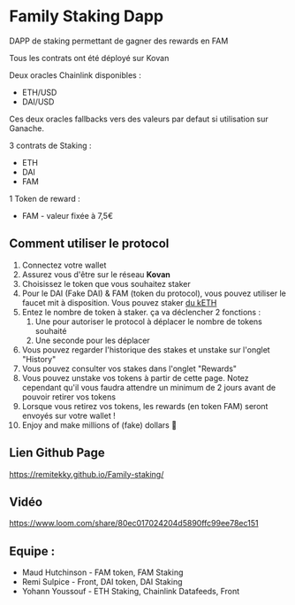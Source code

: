 # Family Staking Dapp

DAPP de staking permettant de gagner des rewards en FAM

Tous les contrats ont été déployé sur Kovan

Deux oracles Chainlink disponibles :
- ETH/USD
- DAI/USD

Ces deux oracles fallbacks vers des valeurs par defaut si utilisation sur Ganache.

3 contrats de Staking :
- ETH
- DAI
- FAM

1 Token de reward :
- FAM - valeur fixée à 7,5€

## Comment utiliser le protocol

1. Connectez votre wallet
2. Assurez vous d'être sur le réseau **Kovan**
3. Choisissez le token que vous souhaitez staker
4. Pour le DAI (Fake DAI) & FAM (token du protocol), vous pouvez utiliser le faucet mit à disposition. Vous pouvez staker [du kETH](https://faucets.chain.link/)
5. Entez le nombre de token à staker. ça va déclencher 2 fonctions : 
    1. Une pour autoriser le protocol à déplacer le nombre de tokens souhaité
    2. Une seconde pour les déplacer
6. Vous pouvez regarder l'historique des stakes et unstake sur l'onglet "History"
7. Vous pouvez consulter vos stakes dans l'onglet "Rewards"
8. Vous pouvez unstake vos tokens à partir de cette page. Notez cependant qu'il vous faudra attendre un minimum de 2 jours avant de pouvoir retirer vos tokens
9. Lorsque vous retirez vos tokens, les rewards (en token FAM) seront envoyés sur votre wallet !
10. Enjoy and make millions of (fake) dollars 🚀

## Lien Github Page
https://remitekky.github.io/Family-staking/

## Vidéo
https://www.loom.com/share/80ec017024204d5890ffc99ee78ec151

## Equipe :
- Maud Hutchinson - FAM token, FAM Staking
- Remi Sulpice - Front, DAI token, DAI Staking
- Yohann Youssouf - ETH Staking, Chainlink Datafeeds, Front
